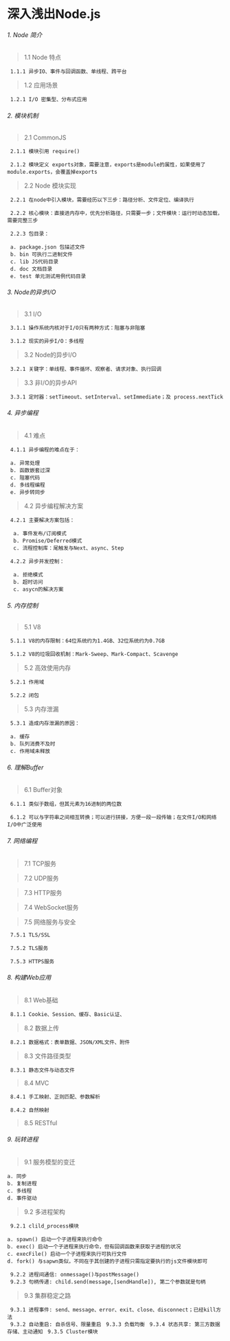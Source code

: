 # 深入浅出Node.js

###### 1. Node 简介

> 1.1 Node 特点

 ` 1.1.1 异步IO、事件与回调函数、单线程、跨平台`
 
> 1.2 应用场景

 ` 1.2.1 I/O 密集型、分布式应用`
 
###### 2. 模块机制 

> 2.1 CommonJS

 ` 2.1.1 模块引用 require()`
 
 ` 2.1.2 模块定义 exports对象，需要注意，exports是module的属性，如果使用了module.exports，会覆盖掉exports`
 
> 2.2 Node 模块实现

 ` 2.2.1 在node中引入模块，需要经历以下三步：路径分析、文件定位、编译执行`
 
 ` 2.2.2 核心模块：直接进内存中，优先分析路径，只需要一步；文件模块：运行时动态加载，需要完整三步`
 
 ` 2.2.3 包目录：`  
 
     a. package.json 包描述文件
     b. bin 可执行二进制文件
     c. lib JS代码目录
     d. doc 文档目录
     e. test 单元测试用例代码目录
 
###### 3. Node的异步I/O

> 3.1 I/O 

 ` 3.1.1 操作系统内核对于I/O只有两种方式：阻塞与非阻塞` 
 
 ` 3.1.2 现实的异步I/O：多线程`

> 3.2 Node的异步I/O

 ` 3.2.1 关键字：单线程、事件循环、观察者、请求对象、执行回调`
 
> 3.3 非I/O的异步API

 ` 3.3.1 定时器：setTimeout、setInterval、setImmediate；及 process.nextTick`
 
###### 4. 异步编程

> 4.1 难点

 ` 4.1.1 异步编程的难点在于：`
 
     a. 异常处理
     b. 函数嵌套过深
     c. 阻塞代码
     d. 多线程编程
     e. 异步转同步
 
> 4.2 异步编程解决方案

 ` 4.2.1 主要解决方案包括：`
 
      a. 事件发布/订阅模式
      b. Promise/Deferred模式
      c. 流程控制库：尾触发与Next、async、Step

 ` 4.2.2 异步并发控制：`
 
      a. 拒绝模式
      b. 超时访问
      c. asycn的解决方案

###### 5. 内存控制
 
 > 5.1 V8
 
 ` 5.1.1 V8的内存限制：64位系统约为1.4GB、32位系统约为0.7GB`
 
 ` 5.1.2 V8的垃圾回收机制：Mark-Sweep、Mark-Compact、Scavenge`
 
> 5.2 高效使用内存

 ` 5.2.1 作用域`
 
 ` 5.2.2 闭包`
 
> 5.3 内存泄漏

 ` 5.3.1 造成内存泄漏的原因：`
 
     a. 缓存
     b. 队列消费不及时
     c. 作用域未释放

###### 6. 理解Buffer

> 6.1 Buffer对象

 ` 6.1.1 类似于数组，但其元素为16进制的两位数`
 
 ` 6.1.2 可以与字符串之间相互转换；可以进行拼接，方便一段一段传输；在文件I/O和网络I/O中广泛使用`
 
###### 7. 网络编程

> 7.1 TCP服务

> 7.2 UDP服务

> 7.3 HTTP服务

> 7.4 WebSocket服务

> 7.5 网络服务与安全

 ` 7.5.1 TLS/SSL`
 
 ` 7.5.2 TLS服务`
 
 ` 7.5.3 HTTPS服务`
 
###### 8. 构建Web应用

> 8.1 Web基础

 ` 8.1.1 Cookie、Session、缓存、Basic认证、`

> 8.2 数据上传

 ` 8.2.1 数据格式：表单数据、JSON/XML文件、附件`
 
> 8.3 文件路径类型

 ` 8.3.1 静态文件与动态文件`

> 8.4 MVC

 ` 8.4.1 手工映射、正则匹配、参数解析`
 
 ` 8.4.2 自然映射`
 
> 8.5 RESTful

###### 9. 玩转进程

> 9.1 服务模型的变迁
  ```
  a. 同步
  b. 复制进程
  c. 多线程
  d. 事件驱动
  ```

> 9.2 多进程架构

 ` 9.2.1 clild_process模块`
   ```
   a. spawn() 启动一个子进程来执行命令
   b. exec() 启动一个子进程来执行命令，但有回调函数来获取子进程的状况
   c. execFile() 启动一个子进程来执行可执行文件
   d. fork() 与sapwn类似，不同在于其创建的子进程只需指定要执行的js文件模块即可
   ```

 ` 9.2.2 进程间通信: onmessage()与postMessage()`  
 ` 9.2.3 句柄传递: child.send(message,[sendHandle]), 第二个参数就是句柄`

> 9.3 集群稳定之路

 ` 9.3.1 进程事件: send、message、error、exit、close、disconnect；已经kill方法`  
 ` 9.3.2 自动重启: 自杀信号、限量重启`
 ` 9.3.3 负载均衡`
 ` 9.3.4 状态共享: 第三方数据存储、主动通知`
 ` 9.3.5 Cluster模块`
 
